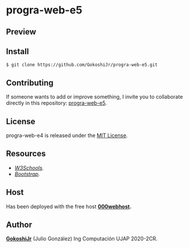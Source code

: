 # progra-web-e5

## Preview

## Install

```git
$ git clone https://github.com/GokoshiJr/progra-web-e5.git
```

## Contributing

If someone wants to add or improve something, I invite you to collaborate directly in this repository: [progra-web-e5](https://github.com/GokoshiJr/progra-web-e5).

## License

progra-web-e4 is released under the [MIT License](https://opensource.org/licenses/MIT).

## Resources

- *[W3Schools](https://www.w3schools.com/css/default.asp).* 
- *[Bootstrap](https://getbootstrap.com/docs/4.5/getting-started/introduction/).*

## Host

Has been deployed with the free host **[000webhost](https://www.000webhost.com/).**

## Author

**[GokoshiJr](https://github.com/GokoshiJr)** (Julio Gonz&aacute;lez) Ing Computaci&oacute;n UJAP 2020-2CR.
